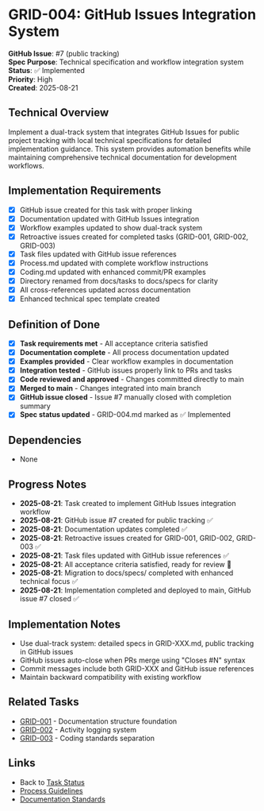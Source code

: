 # GRID-004: GitHub Issues Integration System

**GitHub Issue**: #7 (public tracking)  
**Spec Purpose**: Technical specification and workflow integration system  
**Status**: ✅ Implemented  
**Priority**: High  
**Created**: 2025-08-21  

## Technical Overview
Implement a dual-track system that integrates GitHub Issues for public project tracking with local technical specifications for detailed implementation guidance. This system provides automation benefits while maintaining comprehensive technical documentation for development workflows.

## Implementation Requirements
- [x] GitHub issue created for this task with proper linking
- [x] Documentation updated with GitHub Issues integration
- [x] Workflow examples updated to show dual-track system
- [x] Retroactive issues created for completed tasks (GRID-001, GRID-002, GRID-003)
- [x] Task files updated with GitHub issue references
- [x] Process.md updated with complete workflow instructions
- [x] Coding.md updated with enhanced commit/PR examples
- [x] Directory renamed from docs/tasks to docs/specs for clarity
- [x] All cross-references updated across documentation
- [x] Enhanced technical spec template created

## Definition of Done
- [x] **Task requirements met** - All acceptance criteria satisfied
- [x] **Documentation complete** - All process documentation updated
- [x] **Examples provided** - Clear workflow examples in documentation
- [x] **Integration tested** - GitHub issues properly link to PRs and tasks
- [x] **Code reviewed and approved** - Changes committed directly to main
- [x] **Merged to main** - Changes integrated into main branch  
- [x] **GitHub issue closed** - Issue #7 manually closed with completion summary
- [x] **Spec status updated** - GRID-004.md marked as ✅ Implemented

## Dependencies
- None

## Progress Notes
- **2025-08-21**: Task created to implement GitHub Issues integration workflow
- **2025-08-21**: GitHub issue #7 created for public tracking ✅
- **2025-08-21**: Documentation updates completed ✅
- **2025-08-21**: Retroactive issues created for GRID-001, GRID-002, GRID-003 ✅
- **2025-08-21**: Task files updated with GitHub issue references ✅
- **2025-08-21**: All acceptance criteria satisfied, ready for review 👀
- **2025-08-21**: Migration to docs/specs/ completed with enhanced technical focus ✅
- **2025-08-21**: Implementation completed and deployed to main, GitHub issue #7 closed ✅

## Implementation Notes
- Use dual-track system: detailed specs in GRID-XXX.md, public tracking in GitHub issues
- GitHub issues auto-close when PRs merge using "Closes #N" syntax
- Commit messages include both GRID-XXX and GitHub issue references
- Maintain backward compatibility with existing workflow

## Related Tasks
- [GRID-001](./GRID-001.md) - Documentation structure foundation
- [GRID-002](./GRID-002.md) - Activity logging system  
- [GRID-003](./GRID-003.md) - Coding standards separation

## Links
- Back to [Task Status](./status.md)
- [Process Guidelines](../process.md)
- [Documentation Standards](../documentation.md)